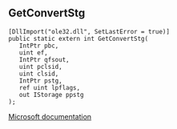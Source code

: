 ## GetConvertStg

```
[DllImport("ole32.dll", SetLastError = true)]
public static extern int GetConvertStg(
   IntPtr pbc,
   uint ef,
   IntPtr qfsout,
   uint pclsid,
   uint clsid,
   IntPtr pstg,
   ref uint lpflags,
   out IStorage ppstg
);
```

[Microsoft documentation](TODO)
